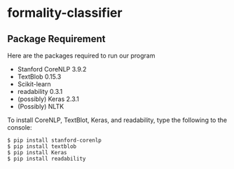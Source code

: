 # formality-classifier

## Package Requirement

Here are the packages required to run our program

- Stanford CoreNLP 3.9.2
- TextBlob 0.15.3
- Scikit-learn
- readability 0.3.1
- (possibly) Keras 2.3.1
- (Possibly) NLTK

To install CoreNLP, TextBlot, Keras, and readability, type the following to the console:

```
$ pip install stanford-corenlp
$ pip install textblob
$ pip install Keras
$ pip install readability
```

